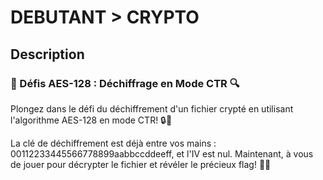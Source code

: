 # DEBUTANT > CRYPTO

## Description
### 🔐 Défis AES-128 : Déchiffrage en Mode CTR 🔍

Plongez dans le défi du déchiffrement d'un fichier crypté en utilisant l'algorithme AES-128 en mode CTR! 🔒🧩

La clé de déchiffrement est déjà entre vos mains : 00112233445566778899aabbccddeeff, et l'IV est nul. Maintenant, à vous de jouer pour décrypter le fichier et révéler le précieux flag! 🚀🌟
